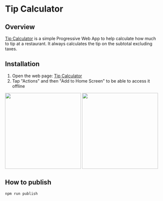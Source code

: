 # Tip Calculator

## Overview

[Tip Calculator](https://namefilip.github.io/tip-calculator/) is a simple Progressive Web App to help calculate how much to tip at a restaurant. It always calculates the tip on the subtotal excluding taxes.

## Installation
1. Open the web page: [Tip Calculator](https://namefilip.github.io/tip-calculator/)
2. Tap "Actions" and then "Add to Home Screen" to be able to access it offline

<img src="https://github.com/NameFILIP/tip-calculator/assets/834796/c8b84417-7fed-4db0-a2a7-a2bb044a785f" width="250">
<img src="https://github.com/NameFILIP/tip-calculator/assets/834796/e60a5328-082a-4b27-82ff-666799c22bee" width="250">

## How to publish

```
npm run publish
```
